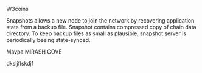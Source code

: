 W3coins

Snapshots allows a new node to join the network by recovering application state from a backup file. Snapshot contains compressed copy of chain data directory. To keep backup files as small as plausible, snapshot server is periodically beeing state-synced.



  <tr>

   <td>Mavpa</td>
   <td>MIRASH</td>
   <td>GOVE</td>

  </tr>


dksljflskdjf

